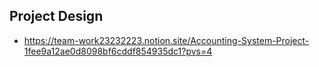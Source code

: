 ## Project Design

- https://team-work23232223.notion.site/Accounting-System-Project-1fee9a12ae0d8098bf6cddf854935dc1?pvs=4
